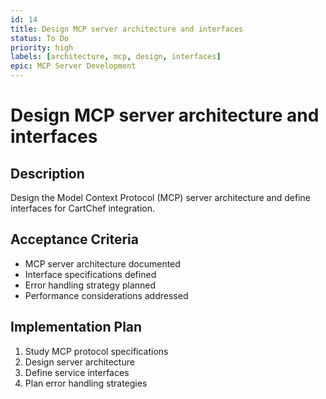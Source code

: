 ```yaml
---
id: 14
title: Design MCP server architecture and interfaces
status: To Do
priority: high
labels: [architecture, mcp, design, interfaces]
epic: MCP Server Development
---
```


# Design MCP server architecture and interfaces

## Description
Design the Model Context Protocol (MCP) server architecture and define interfaces for CartChef integration.

## Acceptance Criteria
- MCP server architecture documented
- Interface specifications defined
- Error handling strategy planned
- Performance considerations addressed

## Implementation Plan
1. Study MCP protocol specifications
2. Design server architecture
3. Define service interfaces
4. Plan error handling strategies